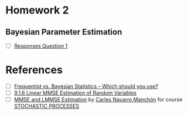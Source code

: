 # Homework 2

## Bayesian Parameter Estimation
- [ ] [Responses Question 1](hw2-Q1.ipynb)

# References

- [ ] [Frequentist vs. Bayesian Statistics – Which should you use?](https://learning.edanz.com/frequentist-bayesian-statistics/)
- [ ] [9.1.6 Linear MMSE Estimation of Random Variables](https://www.probabilitycourse.com/chapter9/9_1_6_linear_MMSE_estimat_of_random_vars.php)
- [ ] [MMSE and LMMSE Estimation](https://www.youtube.com/watch?v=Y3Mf91NpPyU&list=PLSLirkZqOO0n6o_Vtka4K3JneD2V3BV1a) by [Carles Navarro Manchón](https://ieeexplore.ieee.org/author/37398308300) for course [STOCHASTIC PROCESSES](https://moduler.aau.dk/course/2022-2023/N-IRS-K1-2)
